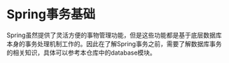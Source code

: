 # Spring事务基础

Spring虽然提供了灵活方便的事物管理功能，但是这些功能都是基于底层数据库本身的事务处理机制工作的。因此在了解Spring事务之前，需要了解数据库事务的相关知识，具体可以参考本仓库中的database模块。

